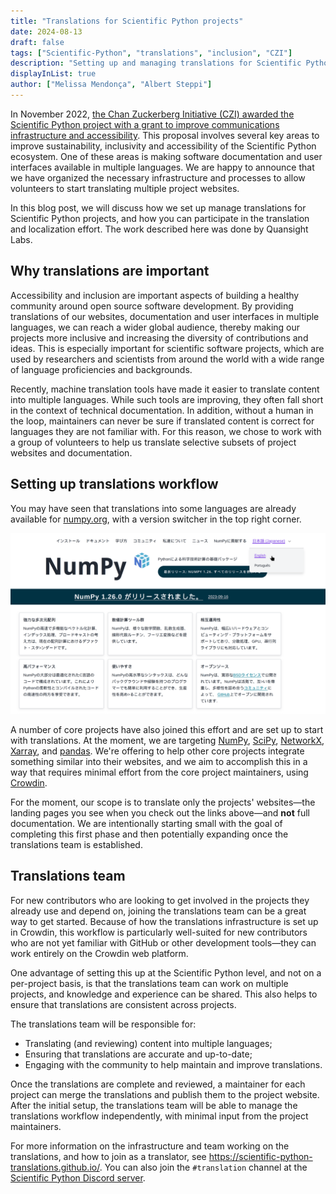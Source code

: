 ```yaml
---
title: "Translations for Scientific Python projects"
date: 2024-08-13
draft: false
tags: ["Scientific-Python", "translations", "inclusion", "CZI"]
description: "Setting up and managing translations for Scientific Python projects."
displayInList: true
author: ["Melissa Mendonça", "Albert Steppi"]
---
```


In November 2022, [the Chan Zuckerberg Initiative (CZI) awarded the Scientific Python project with a grant to improve communications infrastructure and accessibility](https://blog.scientific-python.org/scientific-python/2022-czi-grant/). This proposal involves several key areas to improve sustainability, inclusivity and accessibility of the Scientific Python ecosystem. One of these areas is making software documentation and user interfaces available in multiple languages. We are happy to announce that we have organized the necessary infrastructure and processes to allow volunteers to start translating multiple project websites.

In this blog post, we will discuss how we set up manage translations for Scientific Python projects, and how you can participate in the translation and localization effort. The work described here was done by Quansight Labs.

## Why translations are important

Accessibility and inclusion are important aspects of building a healthy community around open source software development. By providing translations of our websites, documentation and user interfaces in multiple languages, we can reach a wider global audience, thereby making our projects more inclusive and increasing the diversity of contributions and ideas. This is especially important for scientific software projects, which are used by researchers and scientists from around the world with a wide range of language proficiencies and backgrounds.

Recently, machine translation tools have made it easier to translate content into multiple languages. While such tools are improving, they often fall short in the context of technical documentation. In addition, without a human in the loop, maintainers can never be sure if translated content is correct for languages they are not familiar with. For this reason, we chose to work with a group of volunteers to help us translate selective subsets of project websites and documentation.

## Setting up translations workflow

You may have seen that translations into some languages are already available for [numpy.org](https://numpy.org), with a version switcher in the top right corner.

![Screenshot of the numpy.org site in Japanese, with a version switcher in the top right corner showing the English and Portuguese language options.](numpyorg.png)

A number of core projects have also joined this effort and are set up to start with translations. At the moment, we are targeting [NumPy](https://numpy.org), [SciPy](https://scipy.org), [NetworkX](https://networkx.org), [Xarray](https://xarray.dev), and [pandas](https://pandas.pydata.org). We're offering to help other core projects integrate something similar into their websites, and we aim to accomplish this in a way that requires minimal effort from the core project maintainers, using [Crowdin](https://scientific-python.crowdin.com).

For the moment, our scope is to translate only the projects' websites—the landing pages you see when you check out the links above—and **not** full documentation. We are intentionally starting small with the goal of completing this first phase and then potentially expanding once the translations team is established.

## Translations team

For new contributors who are looking to get involved in the projects they already use and depend on, joining the translations team can be a great way to get started. Because of how the translations infrastructure is set up in Crowdin, this workflow is particularly well-suited for new contributors who are not yet familiar with GitHub or other development tools—they can work entirely on the Crowdin web platform.

One advantage of setting this up at the Scientific Python level, and not on a per-project basis, is that the translations team can work on multiple projects, and knowledge and experience can be shared. This also helps to ensure that translations are consistent across projects.

The translations team will be responsible for:

- Translating (and reviewing) content into multiple languages;
- Ensuring that translations are accurate and up-to-date;
- Engaging with the community to help maintain and improve translations.

Once the translations are complete and reviewed, a maintainer for each project can merge the translations and publish them to the project website. After the initial setup, the translations team will be able to manage the translations workflow independently, with minimal input from the project maintainers.

For more information on the infrastructure and team working on the translations, and how to join as a translator, see https://scientific-python-translations.github.io/. You can also join the `#translation` channel at the [Scientific Python Discord server](https://discord.gg/vur45CbwMz).
